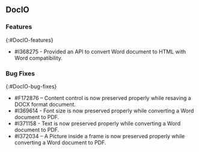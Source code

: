 ## DocIO

### Features
{:#DocIO-features}

* \#I368275 - Provided an API to convert Word document to HTML with Word compatibility.

### Bug Fixes
{:#DocIO-bug-fixes}

* \#F172876 – Content control is now preserved properly while resaving a DOCX format document.
* \#I369614 - Font size is now preserved properly while converting a Word document to PDF.
* \#I371158 - Text is now preserved properly while converting a Word document to PDF.
* \#I372034 – A Picture inside a frame is now preserved properly while converting a Word document to PDF.
